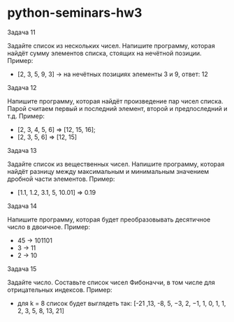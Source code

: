 # python-seminars-hw3

Задача 11

Задайте список из нескольких чисел. Напишите программу, которая
найдёт сумму элементов списка, стоящих на нечётной позиции.
Пример:
- [2, 3, 5, 9, 3] -> на нечётных позициях элементы 3 и 9, ответ: 12

Задача 12

Напишите программу, которая найдёт произведение пар чисел списка.
Парой считаем первый и последний элемент, второй и предпоследний и т.д.
Пример:
- [2, 3, 4, 5, 6] => [12, 15, 16];
- [2, 3, 5, 6] => [12, 15]

Задача 13

Задайте список из вещественных чисел. Напишите программу,
которая найдёт разницу между максимальным и минимальным
значением дробной части элементов.
Пример:
- [1.1, 1.2, 3.1, 5, 10.01] => 0.19

Задача 14

Напишите программу, которая будет преобразовывать
десятичное число в двоичное.
Пример:
- 45 -> 101101
- 3 -> 11
- 2 -> 10

Задача 15

Задайте число. Составьте список чисел Фибоначчи, в том числе
для отрицательных индексов.
Пример:
- для k = 8 список будет выглядеть так: 
[-21 ,13, -8, 5, −3, 2, −1, 1, 0, 1, 1, 2, 3, 5, 8, 13, 21]
